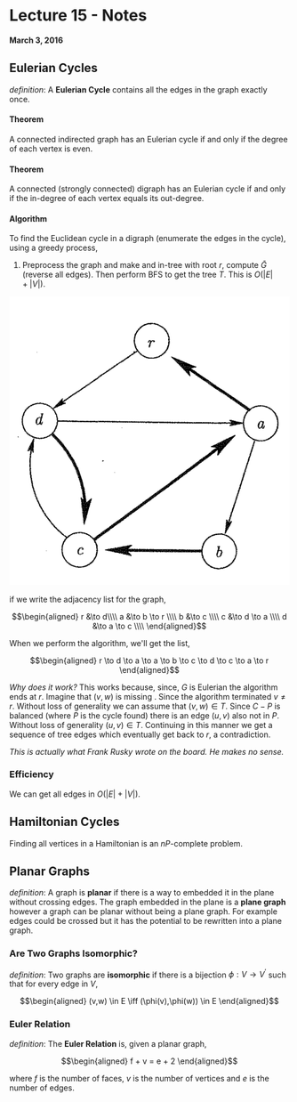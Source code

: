 # Lecture 15 - Notes  

**March 3, 2016**  

## Eulerian Cycles

_definition_: A __Eulerian Cycle__ contains all the edges in the graph exactly once.

#### Theorem

A connected indirected graph has an Eulerian cycle if and only if the degree of each vertex is even.

#### Theorem

A connected (strongly connected) digraph has an Eulerian cycle if and only if the in-degree of each vertex equals its out-degree.

#### Algorithm

To find the Euclidean cycle in a digraph (enumerate the edges in the cycle), using a greedy process,

1. Preprocess the graph and make and in-tree with root $r$, compute $\bar{G}$ (reverse all edges). Then perform BFS to get the tree $T$. This is $O(|E| + |V|)$.

![](img/EulerDigraph.png)

if we write the adjacency list for the graph,

$$\begin{aligned}
    r &\to d\\\\
    a &\to b \to r \\\\
    b &\to c \\\\
    c &\to d \to a \\\\
    d &\to a \to c \\\\
\end{aligned}$$

When we perform the algorithm, we'll get the list,

$$\begin{aligned}
    r \to d \to a \to a \to b \to c \to d \to c \to a \to r
\end{aligned}$$

_Why does it work?_ This works because, since, $G$ is Eulerian the algorithm ends at $r$. Imagine that $(v,w)$ is missing . Since the algorithm terminated $v \neq r$. Without loss of generality we can assume that $(v,w) \in T$. Since $C - P$ is balanced (where $P$ is the cycle found) there is an edge $(u,v)$ also not in $P$. Without loss of generality $(u,v) \in T$. Continuing in this manner we get a sequence of tree edges which eventually get back to $r$, a contradiction.


*This is actually what Frank Rusky wrote on the board. He makes no sense.*

### Efficiency

We can get all edges in $O(|E| + |V|)$.

## Hamiltonian Cycles

Finding all vertices in a Hamiltonian is an $nP$-complete problem.

## Planar Graphs

_definition_: A graph is __planar__ if there is a way to embedded it in the plane without crossing edges. The graph embedded in the plane is a __plane graph__ however a graph can be planar without being a plane graph. For example edges could be crossed but it has the potential to be rewritten into a plane graph.

### Are Two Graphs Isomorphic?

_definition_: Two graphs are __isomorphic__ if there is a bijection $\phi: V \to V^\prime$ such that for every edge in $V$,

$$\begin{aligned}
    (v,w) \in E \iff (\phi(v),\phi(w)) \in E
\end{aligned}$$

### Euler Relation

_definition_: The __Euler Relation__ is, given a planar graph,

$$\begin{aligned}
    f + v = e + 2
\end{aligned}$$

where $f$ is the number of faces, $v$ is the number of vertices and $e$ is the number of edges.
